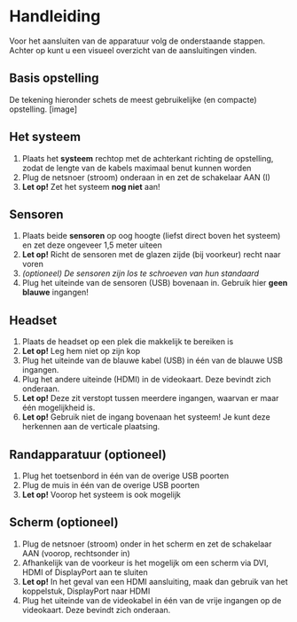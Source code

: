 # Handleiding

Voor het aansluiten van de apparatuur volg de onderstaande stappen.
Achter op kunt u een visueel overzicht van de aansluitingen vinden.

## Basis opstelling
De tekening hieronder schets de meest gebruikelijke (en compacte) opstelling. 
[image]

## Het systeem
1. Plaats het **systeem** rechtop met de achterkant richting de opstelling, zodat de lengte van de kabels maximaal benut kunnen worden
2. Plug de netsnoer (stroom) onderaan in en zet de schakelaar AAN (I)
3. **Let op!** Zet het systeem **nog niet** aan!

## Sensoren
1. Plaats beide **sensoren** op oog hoogte (liefst direct boven het systeem) en zet deze ongeveer 1,5 meter uiteen
2. **Let op!** Richt de sensoren met de glazen zijde (bij voorkeur) recht naar voren
3. _(optioneel) De sensoren zijn los te schroeven van hun standaard_
4. Plug het uiteinde van de sensoren (USB) bovenaan in. Gebruik hier **geen blauwe** ingangen!

## Headset
1. Plaats de headset op een plek die makkelijk te bereiken is
2. **Let op!** Leg hem niet op zijn kop
3. Plug het uiteinde van de blauwe kabel (USB) in één van de blauwe USB ingangen.
4. Plug het andere uiteinde (HDMI) in de videokaart. Deze bevindt zich onderaan.
5. **Let op!** Deze zit verstopt tussen meerdere ingangen, waarvan er maar één mogelijkheid is. 
6. **Let op!** Gebruik niet de ingang bovenaan het systeem! Je kunt deze herkennen aan de verticale plaatsing.

## Randapparatuur (optioneel)
1. Plug het toetsenbord in één van de overige USB poorten 
2. Plug de muis in één van de overige USB poorten
3. **Let op!** Voorop het systeem is ook mogelijk

## Scherm (optioneel)
1. Plug de netsnoer (stroom) onder in het scherm en zet de schakelaar AAN (voorop, rechtsonder in)
2. Afhankelijk van de voorkeur is het mogelijk om een scherm via DVI, HDMI of DisplayPort aan te sluiten
3. **Let op!** In het geval van een HDMI aansluiting, maak dan gebruik van het koppelstuk, DisplayPort naar HDMI
4. Plug het uiteinde van de videokabel in één van de vrije ingangen op de videokaart. Deze bevindt zich onderaan.
